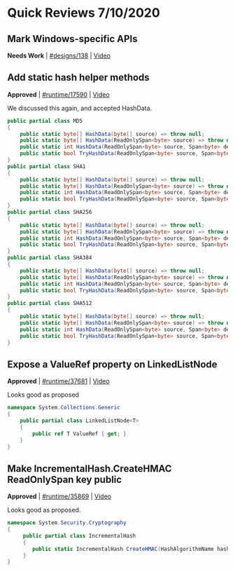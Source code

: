 # Quick Reviews 7/10/2020

## Mark Windows-specific APIs

**Needs Work** | [#designs/138](https://github.com/dotnet/designs/pull/138) | [Video](https://www.youtube.com/watch?v=PlhWVNciJm4&t=0h0m0s)

## Add static hash helper methods

**Approved** | [#runtime/17590](https://github.com/dotnet/runtime/issues/17590#issuecomment-656829666) | [Video](https://www.youtube.com/watch?v=PlhWVNciJm4&t=1h42m25s)

We discussed this again, and accepted HashData.

```C#
public partial class MD5
{
    public static byte[] HashData(byte[] source) => throw null;
    public static byte[] HashData(ReadOnlySpan<byte> source) => throw null;
    public static int HashData(ReadOnlySpan<byte> source, Span<byte> destination) => throw null;
    public static bool TryHashData(ReadOnlySpan<byte> source, Span<byte> destination, out int bytesWritten) => throw null;
}
public partial class SHA1
{
    public static byte[] HashData(byte[] source) => throw null;
    public static byte[] HashData(ReadOnlySpan<byte> source) => throw null;
    public static int HashData(ReadOnlySpan<byte> source, Span<byte> destination) => throw null;
    public static bool TryHashData(ReadOnlySpan<byte> source, Span<byte> destination, out int bytesWritten) => throw null;
}
public partial class SHA256
{
    public static byte[] HashData(byte[] source) => throw null;
    public static byte[] HashData(ReadOnlySpan<byte> source) => throw null;
    public static int HashData(ReadOnlySpan<byte> source, Span<byte> destination) => throw null;
    public static bool TryHashData(ReadOnlySpan<byte> source, Span<byte> destination, out int bytesWritten) => throw null;
}
public partial class SHA384
{
    public static byte[] HashData(byte[] source) => throw null;
    public static byte[] HashData(ReadOnlySpan<byte> source) => throw null;
    public static int HashData(ReadOnlySpan<byte> source, Span<byte> destination) => throw null;
    public static bool TryHashData(ReadOnlySpan<byte> source, Span<byte> destination, out int bytesWritten) => throw null;
}
public partial class SHA512
{
    public static byte[] HashData(byte[] source) => throw null;
    public static byte[] HashData(ReadOnlySpan<byte> source) => throw null;
    public static int HashData(ReadOnlySpan<byte> source, Span<byte> destination) => throw null;
    public static bool TryHashData(ReadOnlySpan<byte> source, Span<byte> destination, out int bytesWritten) => throw null;
}
```
## Expose a ValueRef property on LinkedListNode<T>

**Approved** | [#runtime/37681](https://github.com/dotnet/runtime/issues/37681#issuecomment-656831777) | [Video](https://www.youtube.com/watch?v=PlhWVNciJm4&t=1h42m35s)

Looks good as proposed

```C#
namespace System.Collections.Generic
{
    public partial class LinkedListNode<T>
    {
        public ref T ValueRef { get; }
    }
}
```
## Make IncrementalHash.CreateHMAC ReadOnlySpan<byte> key public

**Approved** | [#runtime/35869](https://github.com/dotnet/runtime/issues/35869#issuecomment-656833490) | [Video](https://www.youtube.com/watch?v=PlhWVNciJm4&t=1h46m48s)

Looks good as proposed.

```C#
namespace System.Security.Cryptography
{
     public partial class IncrementalHash
     {
        public static IncrementalHash CreateHMAC(HashAlgorithmName hashAlgorithm, ReadOnlySpan<byte> key);
     }
}
```
